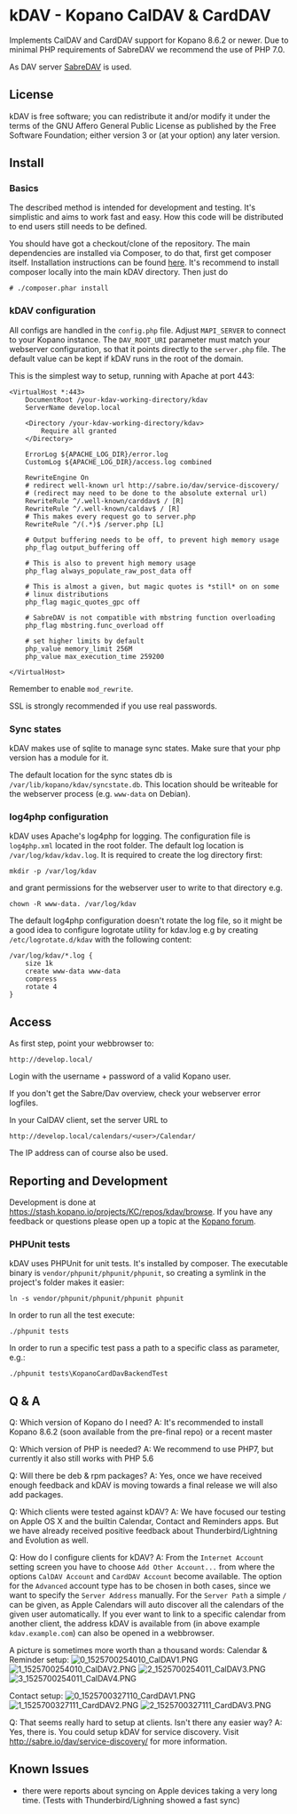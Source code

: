 # kDAV - Kopano CalDAV & CardDAV

Implements CalDAV and CardDAV support for Kopano 8.6.2 or newer. Due to
minimal PHP requirements of SabreDAV we recommend the use of PHP 7.0.

As DAV server [SabreDAV](http://sabre.io/dav) is used.

## License

kDAV is free software; you can redistribute it and/or modify it under
the terms of the GNU Affero General Public License as published by the
Free Software Foundation; either version 3 or (at your option) any later
version.

## Install

### Basics

The described method is intended for development and testing. It's
simplistic and aims to work fast and easy. How this code will be
distributed to end users still needs to be defined.

You should have got a checkout/clone of the repository. The main
dependencies are installed via Composer, to do that, first get composer
itself. Installation instructions can be found
[here](https://getcomposer.org/doc/00-intro.md#installation-linux-unix-osx).
It's recommend to install composer locally into the main kDAV directory.
Then just do

```
# ./composer.phar install
```

### kDAV configuration

All configs are handled in the `config.php` file. Adjust `MAPI_SERVER`
to connect to your Kopano instance. The `DAV_ROOT_URI` parameter must
match your webserver configuration, so that it points directly to the
`server.php` file. The default value can be kept if kDAV runs in the
root of the domain.

This is the simplest way to setup, running with Apache at port 443:

```
<VirtualHost *:443>
    DocumentRoot /your-kdav-working-directory/kdav
    ServerName develop.local

    <Directory /your-kdav-working-directory/kdav>
        Require all granted
    </Directory>

    ErrorLog ${APACHE_LOG_DIR}/error.log
    CustomLog ${APACHE_LOG_DIR}/access.log combined

    RewriteEngine On
    # redirect well-known url http://sabre.io/dav/service-discovery/
    # (redirect may need to be done to the absolute external url)
    RewriteRule ^/.well-known/carddav$ / [R]
    RewriteRule ^/.well-known/caldav$ / [R]
    # This makes every request go to server.php
    RewriteRule ^/(.*)$ /server.php [L]

    # Output buffering needs to be off, to prevent high memory usage
    php_flag output_buffering off

    # This is also to prevent high memory usage
    php_flag always_populate_raw_post_data off

    # This is almost a given, but magic quotes is *still* on on some
    # linux distributions
    php_flag magic_quotes_gpc off

    # SabreDAV is not compatible with mbstring function overloading
    php_flag mbstring.func_overload off

    # set higher limits by default
    php_value memory_limit 256M
    php_value max_execution_time 259200

</VirtualHost>
```

Remember to enable `mod_rewrite`.

SSL is strongly recommended if you use real passwords.

### Sync states

kDAV makes use of sqlite to manage sync states. Make sure that your php
version has a module for it.

The default location for the sync states db is
`/var/lib/kopano/kdav/syncstate.db`. This location should be writeable
for the webserver process (e.g. `www-data` on Debian).

### log4php configuration

kDAV uses Apache's log4php for logging. The configuration file is
`log4php.xml` located in the root folder. The default log location is
`/var/log/kdav/kdav.log`. It is required to create the log directory
first:

```
mkdir -p /var/log/kdav
```

and grant permissions for the webserver user to write to that directory
e.g.

```
chown -R www-data. /var/log/kdav
```

The default log4php configuration doesn't rotate the log file, so it
might be a good idea to configure logrotate utility for kdav.log e.g by
creating ```/etc/logrotate.d/kdav``` with the following content:

```
/var/log/kdav/*.log {
    size 1k
    create www-data www-data
    compress
    rotate 4
}
```

## Access

As first step, point your webbrowser to:

```
http://develop.local/
```

Login with the username + password of a valid Kopano user.

If you don't get the Sabre/Dav overview, check your webserver error
logfiles.

In your CalDAV client, set the server URL to

```
http://develop.local/calendars/<user>/Calendar/
```

The IP address can of course also be used.

## Reporting and Development

Development is done at
https://stash.kopano.io/projects/KC/repos/kdav/browse. If you have any
feedback or questions please open up a topic at the [Kopano
forum](https://forum.kopano.io/category/13/development).

### PHPUnit tests

kDAV uses PHPUnit for unit tests. It's installed by composer. The
executable binary is ```vendor/phpunit/phpunit/phpunit```, so creating a
symlink in the project's folder makes it easier:

```
ln -s vendor/phpunit/phpunit/phpunit phpunit
```

In order to run all the test execute:
```
./phpunit tests
```

In order to run a specific test pass a path to a specific class as
parameter, e.g.:

```
./phpunit tests\KopanoCardDavBackendTest
```

## Q & A

Q: Which version of Kopano do I need?
A: It's recommended to install Kopano 8.6.2 (soon available from the pre-final repo) or a recent master

Q: Which version of PHP is needed?
A: We recommend to use PHP7, but currently it also still works with PHP 5.6

Q: Will there be deb & rpm packages?
A: Yes, once we have received enough feedback and kDAV is moving towards a final release we will also add packages.

Q: Which clients were tested against kDAV?
A: We have focused our testing on Apple OS X and the builtin Calendar, Contact and Reminders apps. But we have already received positive feedback about Thunderbird/Lightning and Evolution as well.

Q: How do I configure clients for kDAV?
A: From the `Internet Account` setting screen you have to choose `Add Other Account...` from where the options `CalDAV Account` and `CardDAV Account` become available. The option for the `Advanced` account type has to be chosen in both cases, since we want to specify the `Server Address` manually. For the `Server Path` a simple `/` can be given, as Apple Calendars will auto discover all the calendars of the given user automatically. If you ever want to link to a specific calendar from another client, the address kDAV is available from (in above example `kdav.example.com`) can also be opened in a webbrowser.

A picture is sometimes more worth than a thousand words:
Calendar & Reminder setup:
![0_1525700254010_CalDAV1.PNG](doc/1525700235852-caldav1.png)
![1_1525700254010_CalDAV2.PNG](doc/1525700235779-caldav2.png)
![2_1525700254011_CalDAV3.PNG](doc/1525700235820-caldav3.png)
![3_1525700254011_CalDAV4.PNG](doc/1525700235824-caldav4.png)

Contact setup:
![0_1525700327110_CardDAV1.PNG](doc/1525700308502-carddav1.png)
![1_1525700327111_CardDAV2.PNG](doc/700308526-carddav2.png)
![2_1525700327111_CardDAV3.PNG](doc/1525700308550-carddav3.png)

Q: That seems really hard to setup at clients. Isn't there any easier way?
A: Yes, there is. You could setup kDAV for service discovery. Visit http://sabre.io/dav/service-discovery/ for more information.
## Known Issues

- there were reports about syncing on Apple devices taking a very long
time. (Tests with Thunderbird/Lighning showed a fast sync)

